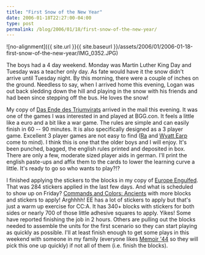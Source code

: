 ```yaml
---
title: "First Snow of the New Year"
date: 2006-01-18T22:27:00-04:00
type: post
permalink: /blog/2006/01/18/first-snow-of-the-new-year/
---
```

![no-alignment]({{ site.url }}{{ site.baseurl }}/assets/2006/01/2006-01-18-first-snow-of-the-new-year/IMG_0352.JPG)

The boys had a 4 day weekend. Monday was Martin Luther King Day and Tuesday was a teacher only day. As fate would have it the snow didn't arrive until Tuesday night. By this morning, there were a couple of inches on the ground. Needless to say, when I arrived home this evening, Logan was out back sledding down the hill and playing in the snow with his friends and had been since stepping off the bus. He loves the snow!

My copy of [Das Ende des Triumvirats](https://www.boardgamegeek.com/game/20134) arrived in the mail this evening. It was one of the games I was interested in and played at BGG.con. It feels a little like a euro and a bit like a war game. The rules are simple and can easily finish in 60 -- 90 minutes. It is also specifically designed as a 3 player game. Excellent 3 player games are not easy to find ([Ra](https://www.boardgamegeek.com/game/12) and [Wyatt Earp](https://www.boardgamegeek.com/game/878) come to mind). I think this is one that the older boys and I will enjoy. It's been punched, bagged, the english rules printed and deposited in box. There are only a few, moderate sized player aids in german. I'll print the english paste-ups and affix them to the cards to lower the learning curve a little. It's ready to go so who wants to play?!?

I finished applying the stickers to the blocks in my copy of [Europe Engulfed](https://www.boardgamegeek.com/game/6205). That was 284 stickers applied in the last few days. And what is scheduled to show up on Friday? [Commands and Colors: Ancients](https://www.boardgamegeek.com/game/14105) with more blocks and stickers to apply! Arghhhh! EE has a lot of stickers to apply but that's just a warm up exercise for CC:A. It has 340+ blocks with stickers for both sides or nearly 700 of those little adhesive squares to apply. Yikes! Some have reported finishing the job in 2 hours. Others are pulling out the blocks needed to assemble the units for the first scenario so they can start playing as quickly as possible. I'll at least finish enough to get some plays in this weekend with someone in my family (everyone likes [Memoir '44](https://www.boardgamegeek.com/game/10630) so they will pick this one up quickly) if not all of them (i.e. finish the blocks).
